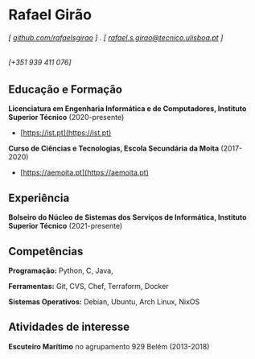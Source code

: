 Rafael Girão
======

<!-- #### Sysadmin enthusiast with a strong background in math, science and programming. -->
###### [ [github.com/rafaelsgirao](https://github.com/rafaelsgirao) ] . [ [rafael.s.girao@tecnico.ulisboa.pt](mailto:rafael.s.girao@tecnico.ulisboa.pt) ] 
###### [+351 939 411 076]


Educação e Formação
---------
**Licenciatura em Engenharia Informática e de Computadores, Instituto Superior Técnico** (2020-presente)

- [https://ist.pt](https://ist.pt)

**Curso de Ciências e Tecnologias, Escola Secundária da Moita** (2017-2020)

- [https://aemoita.pt](https://aemoita.pt)

Experiência
---------
**Bolseiro do Núcleo de Sistemas dos Serviços de Informática, Instituto Superior Técnico** (2021-presente)


Competências
------
**Programação:** Python, C, Java, <!--Prolog-->

**Ferramentas:** Git, CVS, Chef, Terraform, Docker

**Sistemas Operativos:** Debian, Ubuntu, Arch Linux, NixOS


Atividades de interesse
------
**Escuteiro Marítimo** no agrupamento 929 Belém (2013-2018)
